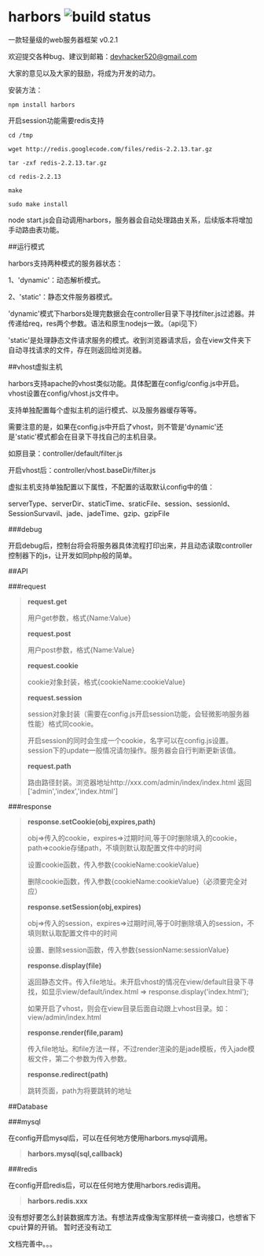 harbors ![build status](https://secure.travis-ci.org/coreyti/showdown.png)
=======

一款轻量级的web服务器框架 v0.2.1


  欢迎提交各种bug、建议到邮箱：devhacker520@gmail.com

  大家的意见以及大家的鼓励，将成为开发的动力。


安装方法：

    npm install harbors

开启session功能需要redis支持

    cd /tmp

    wget http://redis.googlecode.com/files/redis-2.2.13.tar.gz

    tar -zxf redis-2.2.13.tar.gz

    cd redis-2.2.13

    make

    sudo make install

node start.js会自动调用harbors，服务器会自动处理路由关系，后续版本将增加手动路由表功能。



##运行模式

harbors支持两种模式的服务器状态：

1、'dynamic'：动态解析模式。

2、'static'：静态文件服务器模式。


'dynamic'模式下harbors处理完数据会在controller目录下寻找filter.js过滤器。并传递给req，res两个参数。语法和原生nodejs一致。（api见下）

'static'是处理静态文件请求服务的模式。收到浏览器请求后，会在view文件夹下自动寻找请求的文件，存在则返回给浏览器。

##vhost虚拟主机

harbors支持apache的vhost类似功能。具体配置在config/config.js中开启。vhost设置在config/vhost.js文件中。

支持单独配置每个虚拟主机的运行模式、以及服务器缓存等等。

需要注意的是，如果在config.js中开启了vhost，则不管是'dynamic'还是'static'模式都会在目录下寻找自己的主机目录。

如原目录：controller/default/filter.js

开启vhost后：controller/vhost.baseDir/filter.js

虚拟主机支持单独配置以下属性，不配置的话取默认config中的值：

serverType、serverDir、staticTime、sraticFile、session、sessionId、SessionSurvavil、jade、jadeTime、gzip、gzipFile

###debug

开启debug后，控制台将会将服务器具体流程打印出来，并且动态读取controller控制器下的js，让开发如同php般的简单。


##API

###request

  >**request.get**
  >
  >用户get参数，格式{Name:Value}
  >
  >**request.post**
  >
  >用户post参数，格式{Name:Value}
  >
  >**request.cookie**
  >
  >cookie对象封装，格式{cookieName:cookieValue}
  >
  >**request.session**
  >
  >session对象封装（需要在config.js开启session功能，会轻微影响服务器性能）格式同cookie。
  >
  >开启session的同时会生成一个cookie，名字可以在config.js设置。session下的update一般情况请勿操作。服务器会自行判断更新该值。
  >
  >**request.path**
  >
  >路由路径封装。浏览器地址http://xxx.com/admin/index/index.html 返回 ['admin','index','index.html']


###response

  >**response.setCookie(obj,expires,path)**
  >
  >obj=>传入的cookie，expires=>过期时间,等于0时删除填入的cookie，path=>cookie存储path，不填则默认取配置文件中的时间
  >
  >设置cookie函数，传入参数{cookieName:cookieValue}
  >
  >删除cookie函数，传入参数{cookieName:cookieValue}（必须要完全对应）
  >
  >**response.setSession(obj,expires)**
  >
  >obj=>传入的session，expires=>过期时间,等于0时删除填入的session，不填则默认取配置文件中的时间
  >
  >设置、删除session函数，传入参数{sessionName:sessionValue}
  >
  >**response.display(file)**
  >
  >返回静态文件。传入file地址。未开启vhost的情况在view/default目录下寻找，如显示view/default/index.html => response.display('index.html');
  >
  >如果开启了vhost，则会在view目录后面自动跟上vhost目录。如：view/admin/index.html
  >
  >**response.render(file,param)**
  >
  >传入file地址。和file方法一样，不过render渲染的是jade模板，传入jade模板文件，第二个参数为传入参数。
  >
  >**response.redirect(path)**
  >
  >跳转页面，path为将要跳转的地址

##Database

###mysql

在config开启mysql后，可以在任何地方使用harbors.mysql调用。

  >**harbors.mysql(sql,callback)**

###redis

在config开启redis后，可以在任何地方使用harbors.redis调用。

  >**harbors.redis.xxx**
  >

没有想好要怎么封装数据库方法。有想法弄成像淘宝那样统一查询接口，也想省下cpu计算的开销。
暂时还没有动工

文档完善中。。。

